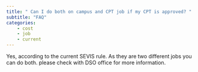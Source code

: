 ```yaml
---
title: " Can I do both on campus and CPT job if my CPT is approved? "
subtitle: "FAQ"
categories:
    - cost
    - job
    - current
---
```

Yes, according to the current SEVIS rule. As they are two different jobs you can do both. please check with DSO office for more information.